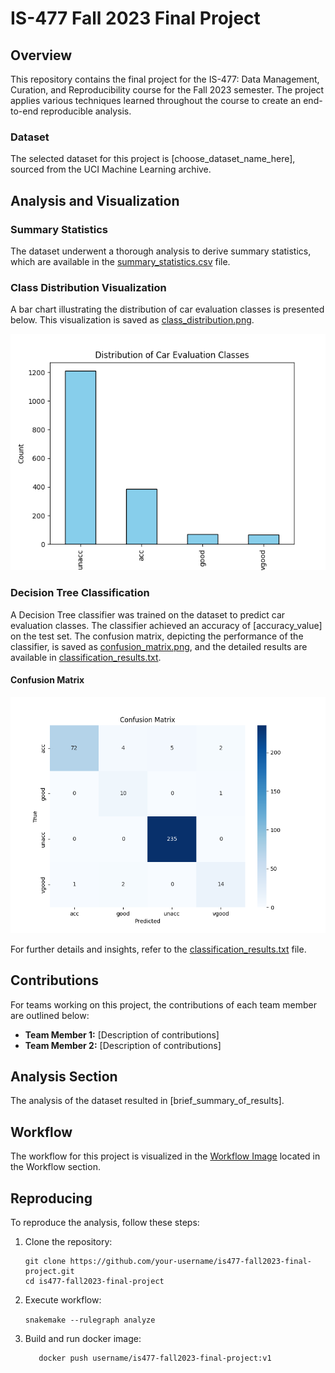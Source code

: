 # IS-477 Fall 2023 Final Project

## Overview

This repository contains the final project for the IS-477: Data Management, Curation, and Reproducibility course for the Fall 2023 semester. The project applies various techniques learned throughout the course to create an end-to-end reproducible analysis.

### Dataset

The selected dataset for this project is [choose_dataset_name_here], sourced from the UCI Machine Learning archive.

## Analysis and Visualization

### Summary Statistics

The dataset underwent a thorough analysis to derive summary statistics, which are available in the [summary_statistics.csv](./results/summary_statistics.csv) file.

### Class Distribution Visualization

A bar chart illustrating the distribution of car evaluation classes is presented below. This visualization is saved as [class_distribution.png](./results/class_distribution.png).

![Class Distribution](./results/class_distribution.png)

### Decision Tree Classification

A Decision Tree classifier was trained on the dataset to predict car evaluation classes. The classifier achieved an accuracy of [accuracy_value] on the test set. The confusion matrix, depicting the performance of the classifier, is saved as [confusion_matrix.png](./results/confusion_matrix.png), and the detailed results are available in [classification_results.txt](./results/classification_results.txt).

#### Confusion Matrix

![Confusion Matrix](./results/confusion_matrix.png)

For further details and insights, refer to the [classification_results.txt](./results/classification_results.txt) file.


## Contributions

For teams working on this project, the contributions of each team member are outlined below:

- **Team Member 1:** [Description of contributions]
- **Team Member 2:** [Description of contributions]

## Analysis Section

The analysis of the dataset resulted in [brief_summary_of_results]. 

## Workflow

The workflow for this project is visualized in the [Workflow Image](workflow.png) located in the Workflow section.

## Reproducing

To reproduce the analysis, follow these steps:

1. Clone the repository:

   ```
   git clone https://github.com/your-username/is477-fall2023-final-project.git
   cd is477-fall2023-final-project
   ```

2. Execute workflow:

   ```snakemake --rulegraph analyze```

3. Build and run docker image:

   ```docker build -t username/is477-fall2023-final-project:v1 .
      docker push username/is477-fall2023-final-project:v1
   ```



